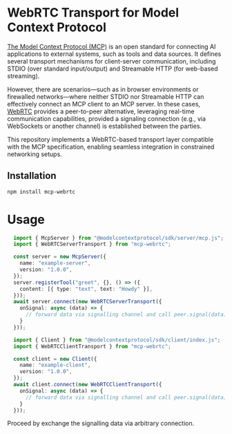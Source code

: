 # WebRTC Transport for Model Context Protocol

[The Model Context Protocol (MCP)](https://modelcontextprotocol.io) is an open standard for connecting AI applications to external systems, such as tools and data sources. It defines several transport mechanisms for client-server communication, including STDIO (over standard input/output) and Streamable HTTP (for web-based streaming).

However, there are scenarios—such as in browser environments or firewalled networks—where neither STDIO nor Streamable HTTP can effectively connect an MCP client to an MCP server. In these cases, [WebRTC](https://webrtc.org/) provides a peer-to-peer alternative, leveraging real-time communication capabilities, provided a signaling connection (e.g., via WebSockets or another channel) is established between the parties.

This repository implements a WebRTC-based transport layer compatible with the MCP specification, enabling seamless integration in constrained networking setups.

## Installation

```bash
npm install mcp-webrtc
```

# Usage

```typescript
  import { McpServer } from "@modelcontextprotocol/sdk/server/mcp.js";
  import { WebRTCServerTransport } from "mcp-webrtc";

  const server = new McpServer({
    name: "example-server",
    version: "1.0.0",
  });
  server.registerTool("greet", {}, () => ({
    content: [{ type: "text", text: "Howdy" }],
  }));
  await server.connect(new WebRTCServerTransport({
    onSignal: async (data) => { 
      // forward data via signalling channel and call peer.signal(data)
    }
  }));
```

```typescript
  import { Client } from "@modelcontextprotocol/sdk/client/index.js";
  import { WebRTCClientTransport } from "mcp-webrtc";

  const client = new Client({
    name: "example-client",
    version: "1.0.0",
  });
  await client.connect(new WebRTCClientTransport({
    onSignal: async (data) => { 
      // forward data via signalling channel and call peer.signal(data)
    }
  }));
```

Proceed by exchange the signalling data via arbitrary connection.